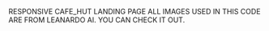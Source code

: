 RESPONSIVE CAFE_HUT LANDING PAGE
ALL IMAGES USED IN THIS CODE ARE FROM LEANARDO AI. YOU CAN CHECK IT OUT.
